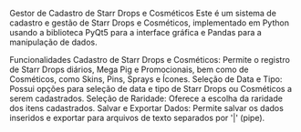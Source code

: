 Gestor de Cadastro de Starr Drops e Cosméticos
Este é um sistema de cadastro e gestão de Starr Drops e Cosméticos, implementado em Python usando a biblioteca PyQt5 para a interface gráfica e Pandas para a manipulação de dados.

Funcionalidades
Cadastro de Starr Drops e Cosméticos: Permite o registro de Starr Drops diários, Mega Pig e Promocionais, bem como de Cosméticos, como Skins, Pins, Sprays e Ícones.
Seleção de Data e Tipo: Possui opções para seleção de data e tipo de Starr Drops ou Cosméticos a serem cadastrados.
Seleção de Raridade: Oferece a escolha da raridade dos itens cadastrados.
Salvar e Exportar Dados: Permite salvar os dados inseridos e exportar para arquivos de texto separados por '|' (pipe).
